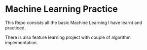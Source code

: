 # Machine Learning Practice

This Repo consists all the basic Machine Learning I have learnt and practiced.

There is also feature learning project with couple of algorithm implementation.
